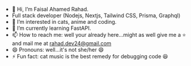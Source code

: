 - 👋 Hi, I’m Faisal Ahamed Rahad.
-  Full stack developer (Nodejs, Nextjs, Tailwind CSS, Prisma, Graphql)
- 👀 I’m interested in cats, anime and coding.
- 🌱 I’m currently learning FastAPI.
- 📫 How to reach me: well your already here...might as well give me a ⭐ and mail me at rahad.dev24@gmail.com
- 😄 Pronouns: well...it's not she/her 😄
- ⚡ Fun fact: cat music is the best remedy for debugging code 😆
